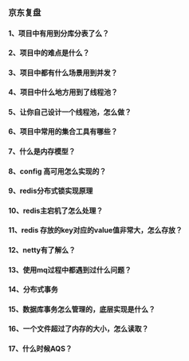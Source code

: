 ### 京东复盘

#### 1、项目中有用到分库分表了么？



#### 2、项目中的难点是什么？



#### 3、项目中都有什么场景用到并发？



#### 4、项目中什么地方用到了线程池？



#### 5、让你自己设计一个线程池，怎么做？



#### 6、项目中常用的集合工具有哪些？



#### 7、什么是内存模型？



#### 8、config 高可用怎么实现的？



#### 9、redis分布式锁实现原理



#### 10、redis主宕机了怎么处理？



#### 11、redis 存放的key对应的value值非常大，怎么存放？



#### 12、netty有了解么？



#### 13、使用mq过程中都遇到过什么问题？



#### 14、分布式事务



#### 15、数据库事务怎么管理的，底层实现是什么？



#### 16、一个文件超过了内存的大小，怎么读取？


#### 17、什么时候AQS？

